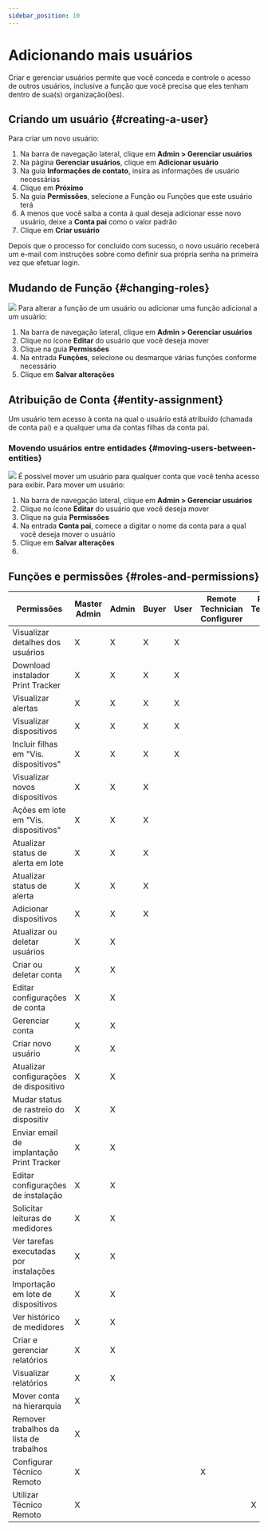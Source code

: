 ```yaml
---
sidebar_position: 10
---
```


# Adicionando mais usuários

Criar e gerenciar usuários permite que você conceda e controle o acesso de outros usuários, inclusive a função que você precisa que eles tenham dentro de sua(s) organização(ões).

## Criando um usuário {#creating-a-user}

Para criar um novo usuário:

1. Na barra de navegação lateral, clique em **Admin > Gerenciar usuários**
2. Na página **Gerenciar usuários**, clique em **Adicionar usuário**
3. Na guia **Informações de contato**, insira as informações de usuário necessárias
4. Clique em **Próximo**
5. Na guia **Permissões**, selecione a Função ou Funções que este usuário terá
6. A menos que você saiba a conta à qual deseja adicionar esse novo usuário, deixe a **Conta pai** como o valor padrão
7. Clique em **Criar usuário**

Depois que o processo for concluído com sucesso, o novo usuário receberá um e-mail com instruções sobre como definir sua própria senha na primeira vez que efetuar login.

## Mudando de Função {#changing-roles}

![](../images/manage-users-change-roles.gif)
Para alterar a função de um usuário ou adicionar uma função adicional a um usuário:

1. Na barra de navegação lateral, clique em **Admin > Gerenciar usuários**
2. Clique no ícone **Editar** do usuário que você deseja mover
3. Clique na guia **Permissões**
4. Na entrada **Funções**, selecione ou desmarque várias funções conforme necessário
5. Clique em **Salvar alterações**

## Atribuição de Conta {#entity-assignment}

Um usuário tem acesso à conta na qual o usuário está atribuído (chamada de conta pai) e a qualquer uma da contas filhas da conta pai.

### Movendo usuários entre entidades {#moving-users-between-entities}

![](../images/manage-users-move-user.gif)
É possível mover um usuário para qualquer conta que você tenha acesso para exibir. Para mover um usuário:

1. Na barra de navegação lateral, clique em **Admin > Gerenciar usuários**
2. Clique no ícone **Editar** do usuário que você deseja mover
3. Clique na guia **Permissões**
4. Na entrada **Conta pai**, comece a digitar o nome da conta para a qual você deseja mover o usuário
5. Clique em **Salvar alterações**
6. 
## Funções e permissões {#roles-and-permissions}

| Permissões                                | Master Admin | Admin | Buyer | User | Remote Technician Configurer | Remote Technician User |
|-------------------------------------------|--------------|-------|-------|------|------------------------------|------------------------|
| Visualizar detalhes dos usuários          | X            | X     | X     | X    |                              |                        |
| Download instalador Print Tracker         | X            | X     | X     | X    |                              |                        |
| Visualizar alertas                        | X            | X     | X     | X    |                              |                        |
| Visualizar dispositivos                   | X            | X     | X     | X    |                              |                        |
| Incluir filhas em "Vis. dispositivos"     | X            | X     | X     | X    |                              |                        |
| Visualizar novos dispositivos             | X            | X     | X     |      |                              |                        |
| Ações em lote em "Vis. dispositivos"      | X            | X     | X     |      |                              |                        |
| Atualizar status de alerta em lote        | X            | X     | X     |      |                              |                        |
| Atualizar status de alerta                | X            | X     | X     |      |                              |                        |
| Adicionar dispositivos                    | X            | X     | X     |      |                              |                        |
| Atualizar ou deletar usuários             | X            | X     |       |      |                              |                        |
| Criar ou deletar conta                    | X            | X     |       |      |                              |                        |
| Editar configurações de conta             | X            | X     |       |      |                              |                        |
| Gerenciar conta                           | X            | X     |       |      |                              |                        |
| Criar novo usuário                        | X            | X     |       |      |                              |                        |
| Atualizar configurações de dispositivo    | X            | X     |       |      |                              |                        |
| Mudar status de rastreio do dispositiv    | X            | X     |       |      |                              |                        |
| Enviar email de implantação Print Tracker | X            | X     |       |      |                              |                        |
| Editar configurações de instalação        | X            | X     |       |      |                              |                        |
| Solicitar leituras de medidores           | X            | X     |       |      |                              |                        |
| Ver tarefas executadas por instalações    | X            | X     |       |      |                              |                        |
| Importação em lote de dispositivos        | X            | X     |       |      |                              |                        |
| Ver histórico de medidores                | X            | X     |       |      |                              |                        |
| Criar e gerenciar relatórios              | X            | X     |       |      |                              |                        |
| Visualizar relatórios                     | X            | X     |       |      |                              |                        |
| Mover conta na hierarquia                 | X            |       |       |      |                              |                        |
| Remover trabalhos da lista de trabalhos   | X            |       |       |      |                              |                        |
| Configurar Técnico Remoto                 | X            |       |       |      | X                            |                        |
| Utilizar Técnico Remoto                   | X            |       |       |      |                              | X                      |